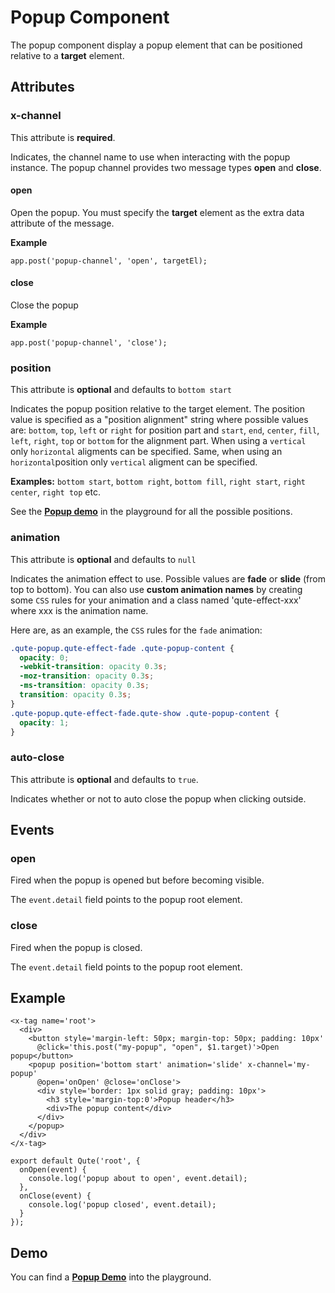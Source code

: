 # Popup Component

The popup component display a popup element that can be positioned relative to a **target** element.

## Attributes

### x-channel

This attribute is **required**.

Indicates, the channel name to use when interacting with the popup instance. The popup channel provides two message types **open** and **close**.

#### open

Open the popup. You must specify the **target** element as the extra data attribute of the message.

**Example**
```
app.post('popup-channel', 'open', targetEl);
```

#### close

Close the popup

**Example**
```
app.post('popup-channel', 'close');
```

### position

This attribute is **optional** and defaults to `bottom start`

Indicates the popup position relative to the target element. The position value is specified as a "position alignment" string where possible values are: `bottom`, `top`, `left` or `right` for position part and `start`, `end`, `center`, `fill`, `left`, `right`, `top` or `bottom` for the alignment part. When using a `vertical` only `horizontal` aligments can be specified. Same, when using an `horizontal`position only `vertical` aligment can be specified.

**Examples:** `bottom start`, `bottom right`, `bottom fill`, `right start`, `right center`, `right top` etc.

See the **[Popup demo](playground/index.html#popup-demo)** in the playground for all the possible positions.


### animation

This attribute is **optional** and defaults to `null`

Indicates the animation effect to use. Possible values are **fade** or **slide** (from top to bottom).
You can also use **custom animation names** by creating some `CSS` rules for your animation and a class named 'qute-effect-xxx' where xxx is the animation name.


Here are, as an example, the `CSS` rules for the `fade` animation:

```css
.qute-popup.qute-effect-fade .qute-popup-content {
  opacity: 0;
  -webkit-transition: opacity 0.3s;
  -moz-transition: opacity 0.3s;
  -ms-transition: opacity 0.3s;
  transition: opacity 0.3s;
}
.qute-popup.qute-effect-fade.qute-show .qute-popup-content {
  opacity: 1;
}
```

### auto-close

This attribute is **optional** and defaults to `true`.

Indicates whether or not to auto close the popup when clicking outside.

## Events

### open

Fired when the popup is opened but before becoming visible.

The `event.detail` field points to the popup root element.

### close

Fired when the popup is closed.

The `event.detail` field points to the popup root element.


## Example

```jsq
<x-tag name='root'>
  <div>
    <button style='margin-left: 50px; margin-top: 50px; padding: 10px'
      @click='this.post("my-popup", "open", $1.target)'>Open popup</button>
    <popup position='bottom start' animation='slide' x-channel='my-popup'
      @open='onOpen' @close='onClose'>
      <div style='border: 1px solid gray; padding: 10px'>
        <h3 style='margin-top:0'>Popup header</h3>
        <div>The popup content</div>
      </div>
    </popup>
  </div>
</x-tag>

export default Qute('root', {
  onOpen(event) {
    console.log('popup about to open', event.detail);
  },
  onClose(event) {
    console.log('popup closed', event.detail);
  }
});
```

## Demo

You can find a **[Popup Demo](/playground/index.html#popup-demo)** into the playground.
